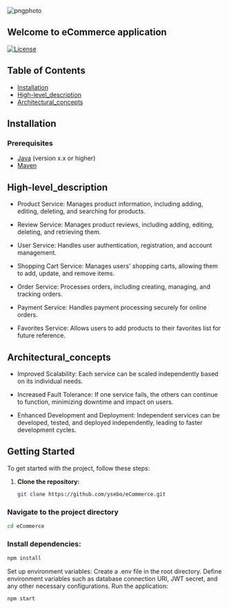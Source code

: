 
![pngphoto](https://github.com/ysebo/eCommerce/assets/147805133/80b67c56-6a4d-4bf6-9711-3078a0159cea)
   ## Welcome to eCommerce application


[![License](https://img.shields.io/badge/license-MIT-blue.svg)](https://opensource.org/licenses/MIT)
## Table of Contents
- [Installation](#installation)
- [High-level_description](#high-level_description)
- [Architectural_concepts](#architectural_concepts)


## Installation

### Prerequisites
- [Java](https://www.oracle.com/java/technologies/javase-downloads.html) (version x.x or higher)
- [Maven](https://maven.apache.org/download.cgi)

## High-level_description
- Product Service: Manages product information, including adding, editing, deleting, and searching for products.<br>

- Review Service: Manages product reviews, including adding, editing, deleting, and retrieving them.<br>

- User Service: Handles user authentication, registration, and account management.<br>

- Shopping Cart Service: Manages users' shopping carts, allowing them to add, update, and remove items.<br>

- Order Service: Processes orders, including creating, managing, and tracking orders.<br>

- Payment Service: Handles payment processing securely for online orders.<br>

 - Favorites Service: Allows users to add products to their favorites list for future reference.<br>


## Architectural_concepts
- Improved Scalability: Each service can be scaled independently based on its individual needs.<br>

- Increased Fault Tolerance: If one service fails, the others can continue to function, minimizing downtime and impact on users.<br>

- Enhanced Development and Deployment: Independent services can be developed, tested, and deployed independently, leading to faster development cycles.<br>


## Getting Started

To get started with the project, follow these steps:

1. **Clone the repository:**

   ```bash
   git clone https://github.com/ysebo/eCommerce.git
### Navigate to the project directory 
 ```bash
 cd eCommerce
 ```
### Install dependencies:
 ```bash
npm install
 ```
Set up environment variables:
Create a .env file in the root directory.
Define environment variables such as database connection URI, JWT secret, and any other necessary configurations.
Run the application:
 ```bash
npm start
 ```

